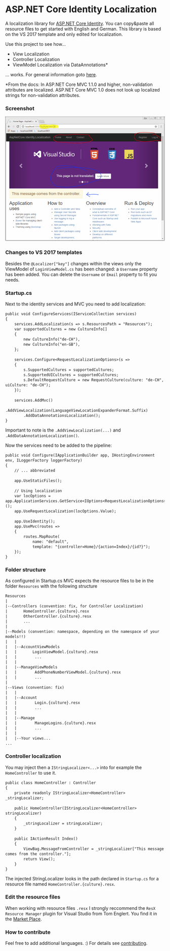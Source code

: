 # ASP.NET Core Identity Localization

A localization library for [ASP.NET Core Identity](https://github.com/aspnet/Identity). You can copy&paste all resource files to get started with English and German. 
This library is based on the VS 2017 template and only edited for localization.   

Use this project to see how...
- View Localization 
- Controller Localization
- ViewModel Localization via DataAnnotations*

... works. For general information goto [here](https://docs.microsoft.com/en-us/aspnet/core/fundamentals/localization).  

*From the docs: In ASP.NET Core MVC 1.1.0 and higher, non-validation attributes are localized. ASP.NET Core MVC 1.0 does not look up localized strings for non-validation attributes.

### Screenshot
<img src="assets/image.gif" width="700">

### Changes to VS 2017 templates

Besides the `@Localizer["key"]` changes within the views only the ViewModel of `LoginViewModel.cs` has been changed: a `Username` property has been added. You can delete the `Username` or `Email` property to fit you needs.

### Startup.cs

Next to the identity services and MVC you need to add localization:

```
public void ConfigureServices(IServiceCollection services)
{
    services.AddLocalization(s => s.ResourcesPath = "Resources");
    var supportedCultures = new CultureInfo[]
    {
        new CultureInfo("de-CH"),
        new CultureInfo("en-GB"),
    };

    services.Configure<RequestLocalizationOptions>(s =>
    {
        s.SupportedCultures = supportedCultures;
        s.SupportedUICultures = supportedCultures;
        s.DefaultRequestCulture = new RequestCulture(culture: "de-CH", uiCulture: "de-CH");
    });

    services.AddMvc()
        .AddViewLocalization(LanguageViewLocationExpanderFormat.Suffix)
        .AddDataAnnotationsLocalization();
}
```

Important to note is the `.AddViewLocalization(...)` and `.AddDataAnnotationLocalization()`.

Now the services need to be added to the pipeline:
```
public void Configure(IApplicationBuilder app, IHostingEnvironment env, ILoggerFactory loggerFactory)
{
    // ... abbreviated

    app.UseStaticFiles();

    // Using localization 
    var locOptions = app.ApplicationServices.GetService<IOptions<RequestLocalizationOptions>>();
    app.UseRequestLocalization(locOptions.Value);

    app.UseIdentity();
    app.UseMvc(routes =>
    {
        routes.MapRoute(
            name: "default",
            template: "{controller=Home}/{action=Index}/{id?}");
    });
}
```

### Folder structure

As configured in Startup.cs MVC expects the resource files to be in the folder `Resources` with the following structure
```
Resources
|
|--Controllers (convention: fix, for Controller Localization)
|       HomeController.{culture}.resx
|       OtherController.{culture}.resx
|       ...
|
|--Models (convention: namespace, depending on the namespace of your models!!)
|   |
|   |--AccountViewModels
|   |       LoginViewModel.{culture}.resx 
|   |        ...
|   |
|   |--ManageViewModels
|   |        AddPhoneNumberViewModel.{culture}.resx 
|   |        ...
|  
|--Views (convention: fix)
|   |
|   |--Account
|   |        Login.{culture}.resx
|   |        ...
|   |
|   |--Manage
|   |        ManageLogins.{culture}.resx
|   |        ...
|   |
|   |--Your views...
...
```

### Controller localization

You may inject then a `IStringLocalizer<...>` into for example the `HomeController` to use it.

```
public class HomeController : Controller
{
    private readonly IStringLocalizer<HomeController> _stringLocalizer;

    public HomeController(IStringLocalizer<HomeController> stringLocalizer)
    {
        _stringLocalizer = stringLocalizer;
    }

    public IActionResult Index()
    {
        ViewBag.MessageFromController = _stringLocalizer["This message comes from the controller."];
        return View();
    }
}
```

The injected StringLocalizer looks in the path declared in `Startup.cs` for a resource file named `HomeController.{culture}.resx`. 

### Edit the resource files

When working with resource files `.resx` I strongly reccommend the `ResX Resource Manager` plugin for Visual Studio from Tom Englert. You find it in the [Market Place](https://marketplace.visualstudio.com/items?itemName=TomEnglert.ResXManager).

### How to contribute

Feel free to add additional languages. :)
For details see [contributing](./CONTRIBUTING.md).


